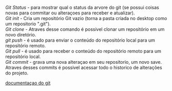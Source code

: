 *Git Status* - para mostrar qual o status da arvore do git (se possui coisas novas para commitar ou alteraçoes para receber e atualizar).<br>
*Git init* - Cria um repositório Git vazio (torna a pasta criada no desktop como um repositorio ".git").<br>
*Git clone* - Atraves desse comando é possivel clonar um repositório em um novo diretório.<br>
*git push* - é usado para enviar o conteúdo do repositório local para um repositório remoto.<br>
*Git pull* - é usado para receber o conteúdo do repositório remoto para um repositório local.<br>
*Git commit* - grava uma nova alteraçao em seu repositorio, um novo save. Atraves desses commits é possivel acessar todo o historico de alterações do projeto.

[documentaçao do git](https://git-scm.com/doc)

